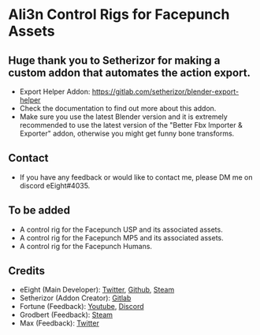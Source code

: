 # Ali3n Control Rigs for Facepunch Assets

## Huge thank you to Setherizor for making a custom addon that automates the action export.

* Export Helper Addon: https://gitlab.com/setherizor/blender-export-helper
* Check the documentation to find out more about this addon.
* Make sure you use the latest Blender version and it is extremely recommended to use the latest version of the "Better Fbx Importer & Exporter" addon, otherwise you might get funny bone transforms.

## Contact

* If you have any feedback or would like to contact me, please DM me on discord eEight#4035.

## To be added

* A control rig for the Facepunch USP and its associated assets.
* A control rig for the Facepunch MP5 and its associated assets.
* A control rig for the Facepunch Humans.

## Credits 

* eEight (Main Developer): [Twitter](https://twitter.com/eE1ght), [Github](https://github.com/eEight-dev), [Steam](https://steamcommunity.com/id/eE1ght)
* Setherizor (Addon Creator): [Gitlab](https://gitlab.com/setherizor)
* Fortune (Feedback): [Youtube](https://www.youtube.com/c/FortuneDev), [Discord](https://discord.gg/YjAEhzk3qe)
* Grodbert (Feedback): [Steam](https://steamcommunity.com/id/Grodbert)
* Max (Feedback): [Twitter](https://twitter.com/maxlebled)